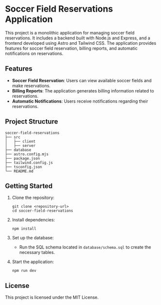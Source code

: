 # Soccer Field Reservations Application

This project is a monolithic application for managing soccer field reservations. It includes a backend built with Node.js and Express, and a frontend developed using Astro and Tailwind CSS. The application provides features for soccer field reservation, billing reports, and automatic notifications on reservations.

## Features

- **Soccer Field Reservation**: Users can view available soccer fields and make reservations.
- **Billing Reports**: The application generates billing information related to reservations.
- **Automatic Notifications**: Users receive notifications regarding their reservations.

## Project Structure

```
soccer-field-reservations
├── src
│   ├── client
│   ├── server
├── database
├── astro.config.mjs
├── package.json
├── tailwind.config.js
├── tsconfig.json
└── README.md
```

## Getting Started

1. Clone the repository:
   ```
   git clone <repository-url>
   cd soccer-field-reservations
   ```

2. Install dependencies:
   ```
   npm install
   ```

3. Set up the database:
   - Run the SQL schema located in `database/schema.sql` to create the necessary tables.

4. Start the application:
   ```
   npm run dev
   ```

## License

This project is licensed under the MIT License.